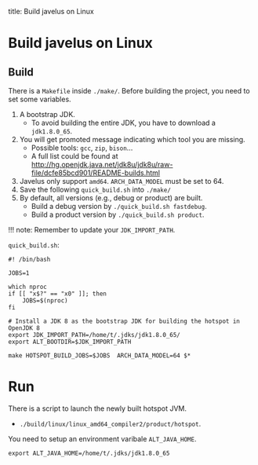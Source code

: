 title: Build javelus on Linux

# Build javelus on Linux


## Build

There is a `Makefile` inside `./make/`.
Before building the project, you need to set some variables.

1. A bootstrap JDK.
    * To avoid building the entire JDK, you have to download a `jdk1.8.0_65`.
2. You will get promoted message indicating which tool you are missing.
    * Possible tools: `gcc`, `zip`, `bison`...
    * A full list could be found at <http://hg.openjdk.java.net/jdk8u/jdk8u/raw-file/dcfe85bcd901/README-builds.html>
3. Javelus only support `amd64`. `ARCH_DATA_MODEL` must be set to 64.
4. Save the following `quick_build.sh` into `./make/`
5. By default, all versions (e.g., debug or product) are built.
    * Build a debug version by `./quick_build.sh fastdebug`.
    * Build a product version by `./quick_build.sh product`.


!!! note:
    Remember to update your `JDK_IMPORT_PATH`.


`quick_build.sh`:

```
#! /bin/bash

JOBS=1

which nproc
if [[ "x$?" == "x0" ]]; then
    JOBS=$(nproc)
fi

# Install a JDK 8 as the bootstrap JDK for building the hotspot in OpenJDK 8
export JDK_IMPORT_PATH=/home/t/.jdks/jdk1.8.0_65/
export ALT_BOOTDIR=$JDK_IMPORT_PATH

make HOTSPOT_BUILD_JOBS=$JOBS  ARCH_DATA_MODEL=64 $*
```
# Run

There is a script to launch the newly built hotspot JVM.

* `./build/linux/linux_amd64_compiler2/product/hotspot`.

You need to setup an environment varibale `ALT_JAVA_HOME`.

```{.bash}
export ALT_JAVA_HOME=/home/t/.jdks/jdk1.8.0_65
```
